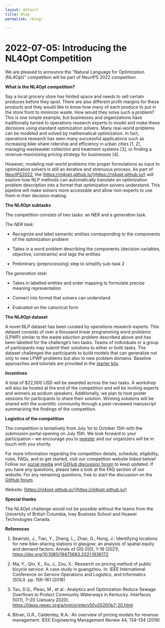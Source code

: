 ```yaml
---
layout: default
title: Blog
permalink: /blog/

---
```


# 2022-07-05: Introducing the NL4Opt Competition

We are pleased to announce the "Natural Language for Optimization (NL4Opt)" competition will be part of NeurIPS 2022 competition.

**What is the NL4Opt competition?**

Say a local grocery store has limited space and needs to sell certain produces before they spoil. There are also different profit margins for these products and they would like to know how many of each produce to put in the store front to minimize waste. How would they solve such a problem? This is one simple example, but businesses and organizations have traditionally turned to operations research experts to model and make these decisions using standard optimization solvers. Many real-world problems can be modeled and solved by mathematical optimization. In fact, operations research has seen many successful applications such as increasing bike-share ridership and efficiency in urban cities [1, 2], managing wastewater collection and treatment systems [3], or finding a revenue-maximizing pricing strategy for businesses [4].

However, modeling real-world problems into proper formulations as input to optimization solvers is still an iterative and strenuous process. As part of [NeurIPS2022](https://neurips.cc/Conferences/2022/CompetitionTrack), the [https://nl4opt.github.io/](https://nl4opt.github.io/) will explore how NLP methods can automatically translate an optimization problem description into a format that optimization solvers understand. This pipeline will make solvers more accessible and allow non-experts to use them in their decision-making.

**The NL4Opt subtasks**

The competition consists of two tasks: an NER and a generation task.

*The NER task:*

- Recognize and label semantic entities corresponding to the components of the optimization problem

- Takes in a word problem describing the components (decision variables, objective, constraints) and tags the entities

- Preliminary (preprocessing) step to simplify sub-task 2

*The generation task:*

- Takes in labelled entities and order mapping to formulate precise meaning representation

- Convert into format that solvers can understand

- Evaluated on the canonical form

**The NL4Opt dataset**

A novel NLP dataset has been curated by operations research experts. This dataset consists of over a thousand linear programming word problems (LPWP) similar to the waste eduction problem described above and has been labelled for the challenge’s two tasks. Teams of individuals or a group of participants may submit their solutions to either or both tasks. The dataset challenges the participants to build models that can generalize not only to new LPWP problems but also to new problem domains. Baseline approaches and tutorials are provided in the [starter kits](https://nl4opt.github.io/tutorial/).

**Incentives**

A total of $22,000 USD will be awarded across the two tasks. A workshop will also be hosted at the end of the competition and will be inviting experts and winners as podium speakers. Additionally, we plan to host poster sessions for participants to share their solution. Winning solutions will be shared with the scientific community through a peer-reviewed manuscript summarizing the findings of the competition.

**Logistics of the competition**

The competition is tentatively from July 1st to October 15th with the submission portal opening on July 15th. We look forward to your participation – we encourage you to [register](https://nl4opt.github.io/participate/) and our organizers will be in touch with you shortly.

For more information regarding the competition details, schedule, eligibility, rules, FAQs, and to get started, visit our competition website linked below! Follow our [social media](https://twitter.com/NL4Opt) and [GitHub discussion forum](https://github.com/nl4opt/nl4opt-competition/discussions) to keep updated. If you have any questions, please take a look at the FAQ section of our website. For any remaining questions, free to start the discussion on the [GitHub forum](https://github.com/nl4opt/nl4opt-competition/discussions).

Website: [https://nl4opt.github.io/](https://nl4opt.github.io/)

**Special thanks**

The NL4Opt challenge would not be possible without the teams from the University of British Columbia, Ivey Business School and Huawei Technologies Canada.

**References**

1. Beairsto, J., Tian, Y., Zheng, L., Zhao, Q., Hong, J.: Identifying locations for new bike-sharing stations in glasgow: an analysis of spatial equity and demand factors. Annals of GIS 0(0), 1–16 (2021), https://doi.org/10.1080/19475683.2021.1936172

2. Ma, Y., Qin, X., Xu, J., Zou, X.: Research on pricing method of public bicycle service: A case study in guangzhou. In: IEEE International Conference on Service Operations and Logistics, and Informatics (SOLI). pp. 156–161 (2016)

3. Tao, D.Q., Pleau, M., et al.: Analytics and Optimization Reduce Sewage Overflows to Protect Community Waterways in Kentucky. Interfaces 50(1), 7–20 (January 2020), https://ideas.repec.org/a/inm/orinte/v50y2020i1p7-20.html

4. Bitran, G.R., Caldentey, R.A.: An overview of pricing models for revenue management. IEEE Engineering Management Review 44, 134–134 (2016) 
